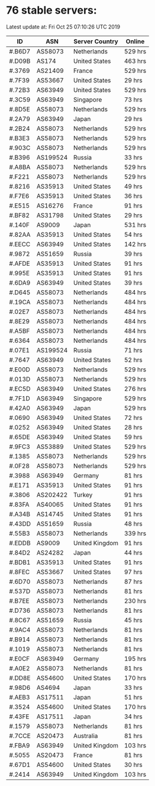 # 76 stable servers:

Latest update at: Fri Oct 25 07:10:26 UTC 2019

| ID | ASN | Server Country | Online |
| -- | --- | -------------- | ------ |
| #.B6D7 | AS58073 | Netherlands | 529 hrs |
| #.D09B | AS174 | United States | 463 hrs |
| #.3769 | AS21409 | France | 529 hrs |
| #.7F39 | AS53667 | United States | 29 hrs |
| #.72B3 | AS63949 | United States | 529 hrs |
| #.3C59 | AS63949 | Singapore | 73 hrs |
| #.8D5E | AS58073 | Netherlands | 529 hrs |
| #.2A79 | AS63949 | Japan | 29 hrs |
| #.2B24 | AS58073 | Netherlands | 529 hrs |
| #.B3E3 | AS58073 | Netherlands | 529 hrs |
| #.903C | AS58073 | Netherlands | 529 hrs |
| #.B396 | AS199524 | Russia | 33 hrs |
| #.A8BA | AS58073 | Netherlands | 529 hrs |
| #.F221 | AS58073 | Netherlands | 529 hrs |
| #.8216 | AS35913 | United States | 49 hrs |
| #.F7E6 | AS35913 | United States | 36 hrs |
| #.E515 | AS16276 | France | 91 hrs |
| #.BF82 | AS31798 | United States | 29 hrs |
| #.140F | AS9009 | Japan | 531 hrs |
| #.82AA | AS35913 | United States | 54 hrs |
| #.EECC | AS63949 | United States | 142 hrs |
| #.9872 | AS51659 | Russia | 39 hrs |
| #.AFDE | AS35913 | United States | 91 hrs |
| #.995E | AS35913 | United States | 91 hrs |
| #.6DA9 | AS63949 | United States | 39 hrs |
| #.D645 | AS58073 | Netherlands | 484 hrs |
| #.19CA | AS58073 | Netherlands | 484 hrs |
| #.02E7 | AS58073 | Netherlands | 484 hrs |
| #.8E29 | AS58073 | Netherlands | 484 hrs |
| #.A5BF | AS58073 | Netherlands | 484 hrs |
| #.6364 | AS58073 | Netherlands | 484 hrs |
| #.07E1 | AS199524 | Russia | 71 hrs |
| #.7647 | AS63949 | United States | 52 hrs |
| #.E00D | AS58073 | Netherlands | 529 hrs |
| #.013D | AS58073 | Netherlands | 529 hrs |
| #.EC5D | AS63949 | United States | 276 hrs |
| #.7F1D | AS63949 | Singapore | 529 hrs |
| #.42A0 | AS63949 | Japan | 529 hrs |
| #.0690 | AS63949 | United States | 72 hrs |
| #.0252 | AS63949 | United States | 28 hrs |
| #.65DE | AS63949 | United States | 59 hrs |
| #.9FC3 | AS53889 | United States | 529 hrs |
| #.1385 | AS58073 | Netherlands | 529 hrs |
| #.0F28 | AS58073 | Netherlands | 529 hrs |
| #.3988 | AS63949 | Germany | 81 hrs |
| #.E171 | AS35913 | United States | 91 hrs |
| #.3806 | AS202422 | Turkey | 91 hrs |
| #.83FA | AS40065 | United States | 91 hrs |
| #.A34B | AS14745 | United States | 91 hrs |
| #.43DD | AS51659 | Russia | 48 hrs |
| #.55B3 | AS58073 | Netherlands | 339 hrs |
| #.EDDB | AS9009 | United Kingdom | 91 hrs |
| #.84D2 | AS24282 | Japan | 44 hrs |
| #.BDB1 | AS35913 | United States | 91 hrs |
| #.8FEC | AS53667 | United States | 97 hrs |
| #.6D70 | AS58073 | Netherlands | 87 hrs |
| #.537D | AS58073 | Netherlands | 81 hrs |
| #.B7EE | AS58073 | Netherlands | 230 hrs |
| #.D736 | AS58073 | Netherlands | 81 hrs |
| #.8C67 | AS51659 | Russia | 45 hrs |
| #.9AC4 | AS58073 | Netherlands | 81 hrs |
| #.B914 | AS58073 | Netherlands | 81 hrs |
| #.1019 | AS58073 | Netherlands | 81 hrs |
| #.E0CF | AS63949 | Germany | 195 hrs |
| #.A0E2 | AS58073 | Netherlands | 81 hrs |
| #.DD8E | AS54600 | United States | 170 hrs |
| #.98D6 | AS4694 | Japan | 33 hrs |
| #.AEB3 | AS17511 | Japan | 51 hrs |
| #.3524 | AS54600 | United States | 170 hrs |
| #.43FE | AS17511 | Japan | 34 hrs |
| #.1579 | AS58073 | Netherlands | 81 hrs |
| #.7CCE | AS20473 | Australia | 81 hrs |
| #.FBA9 | AS63949 | United Kingdom | 103 hrs |
| #.5055 | AS20473 | France | 81 hrs |
| #.67D1 | AS54600 | United States | 30 hrs |
| #.2414 | AS63949 | United Kingdom | 103 hrs |

